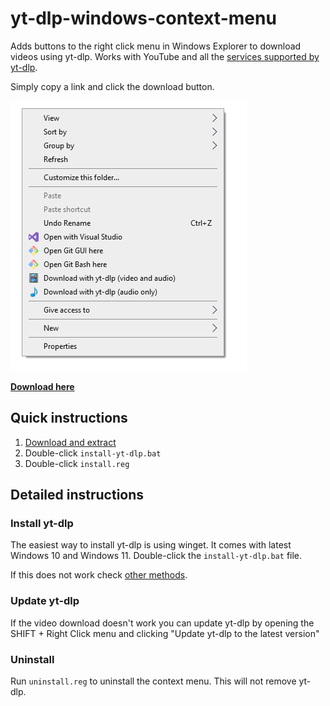 # yt-dlp-windows-context-menu
Adds buttons to the right click menu in Windows Explorer to download videos using yt-dlp. Works with YouTube and all the [services supported by yt-dlp](https://github.com/yt-dlp/yt-dlp/blob/master/supportedsites.md).

Simply copy a link and click the download button.

![](screenshot.png)

[**Download here**](https://github.com/sergidiazlopez/yt-dlp-windows-context-menu/archive/refs/heads/master.zip)

## Quick instructions
1. [Download and extract](https://github.com/sergidiazlopez/yt-dlp-windows-context-menu/archive/refs/heads/master.zip)
2. Double-click `install-yt-dlp.bat`
3. Double-click `install.reg`

## Detailed instructions
### Install yt-dlp
The easiest way to install yt-dlp is using winget. It comes with latest Windows 10 and Windows 11. Double-click the `install-yt-dlp.bat` file.

If this does not work check [other methods](https://github.com/yt-dlp/yt-dlp/wiki/Installation#Windows).

### Update yt-dlp
If the video download doesn't work you can update yt-dlp by opening the SHIFT + Right Click menu and clicking "Update yt-dlp to the latest version"

### Uninstall
Run `uninstall.reg` to uninstall the context menu. This will not remove yt-dlp.

